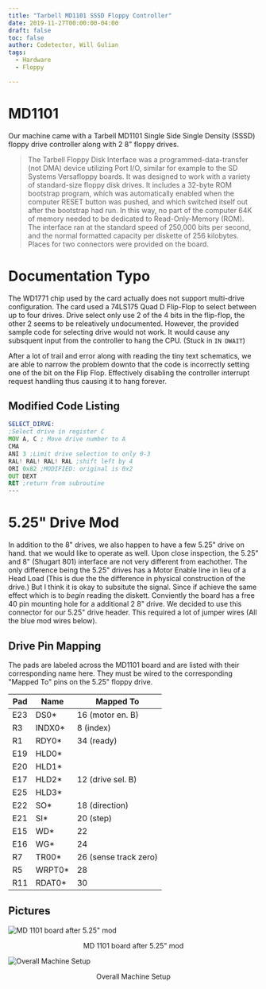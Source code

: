 ```yaml
---
title: "Tarbell MD1101 SSSD Floppy Controller"
date: 2019-11-27T00:00:00-04:00
draft: false
toc: false
author: Codetector, Will Gulian
tags: 
  - Hardware
  - Floppy

---
```


# MD1101
Our machine came with a Tarbell MD1101 Single Side Single Density (SSSD) floppy drive controller along with 2 8" floppy drives. 

> The Tarbell Floppy Disk Interface was a programmed-data-transfer (not DMA) device utilizing Port I/O, similar for example to the SD Systems Versafloppy boards. It was designed to work with a variety of standard-size floppy disk drives. It includes a 32-byte ROM bootstrap program, which was automatically enabled when the computer RESET button was pushed, and which switched itself out after the bootstrap had run. In this way, no part of the computer 64K of memory needed to be dedicated to Read-Only-Memory (ROM). <br>
The interface ran at the standard speed of 250,000 bits per second, and the normal formatted capacity per diskette of 256 kilobytes. Places for two connectors were provided on the board.

# Documentation Typo
The WD1771 chip used by the card actually does not support multi-drive configuration. The card used a 74LS175 Quad D Flip-Flop to select between up to four drives. Drive select only use 2 of the 4 bits in the flip-flop, the other 2 seems to be releatively undocumented. However, the provided sample code for selecting drive would not work. It would cause any subsquent input from the controller to hang the CPU. (Stuck in ```IN DWAIT```)

After a lot of trail and error along with reading the tiny text schematics, we are able to narrow the problem downto that the code is incorrectly setting one of the bit on the Flip Flop. Effectively disabling the controller interrupt request handling thus causing it to hang forever. 

## Modified Code Listing
```asm
SELECT_DIRVE:
;Select drive in register C
MOV A, C ; Move drive number to A
CMA
ANI 3 ;Limit drive selection to only 0-3
RAL! RAL! RAL! RAL ;shift left by 4
ORI 0x82 ;MODIFIED: original is 0x2
OUT DEXT
RET ;return from subroutine
---
```

# 5.25" Drive Mod
In addition to the 8" drives, we also happen to have a few 5.25" 
drive on hand. that we would like to operate as well. Upon close inspection, the 5.25" and 8" (Shugart 801) interface are not very different from eachother. The only difference being the 5.25" drives has a Motor Enable line in lieu of a Head Load (This is due the the difference in physical construction of the drive.) But I think it is okay to subsitute the signal. Since if achieve the same effect which is to *begin* reading the diskett. Conviently the board has a free 40 pin mounting hole for a additional 2 8" drive. We decided to use this connector for our 5.25" drive header. This required a lot of jumper wires (All the blue mod wires below).

## Drive Pin Mapping

The pads are labeled across the MD1101 board and are listed with their corresponding name here. 
They must be wired to the corresponding "Mapped To" pins on the 5.25" floppy drive.

| Pad | Name | Mapped To |
|-----|------|-----------|
| E23 | DS0* | 16 (motor en. B) |
| R3 | INDX0* | 8 (index) |
| R1 | RDY0* | 34 (ready) |
| E19 | HLD0* | |
| E20 | HLD1* | |
| E17 | HLD2* | 12 (drive sel. B) |
| E25 | HLD3* | |
| E22 | SO* | 18 (direction) |
| E21 | SI* | 20 (step) |
| E15 | WD* | 22 |
| E16 | WG* | 24 | 
| R7 | TR00* | 26 (sense track zero) |
| R5 | WRPT0* | 28 |
| R11 | RDAT0* | 30 |


## Pictures

![MD 1101 board after 5.25" mod](/image/post/md1101/board_mod.jpeg)
<center>MD 1101 board after 5.25" mod</center>

![Overall Machine Setup](/image/post/md1101/setup.jpeg)
<center>Overall Machine Setup</center>
